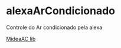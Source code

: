 # alexaArCondicionado
Controle do Ar condicionado pela alexa

[MideaAC lib](https://github.com/Links2004/arduinoMideaAC.git)
